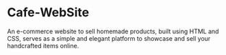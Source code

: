 # Cafe-WebSite
An e-commerce website to sell homemade products, built using HTML and CSS, serves as a simple and elegant platform to showcase and sell your handcrafted items online.
